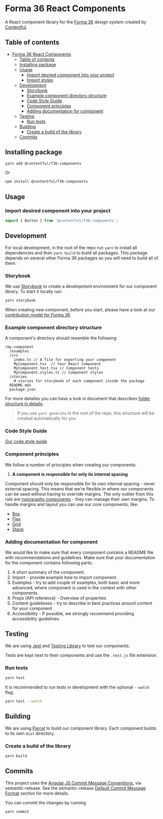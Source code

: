 # Forma 36 React Components

A React component library for the [Forma 36](https://f36.contentful.com/) design system created by [Contentful](https://www.contentful.com).

## Table of contents

<!-- TOC -->

- [Forma 36 React Components](#f36-components)
  - [Table of contents](#table-of-contents)
  - [Installing package](#installing-package)
  - [Usage](#usage)
    - [Import desired component into your project](#import-desired-component-into-your-project)
    - [Import styles](#import-styles)
  - [Development](#development)
    - [Storybook](#storybook)
    - [Example component directory structure](#example-component-directory-structure)
    - [Code Style Guide](#code-style-guide)
    - [Component principles](#component-principles)
    - [Adding documentation for component](#adding-documentation-for-component)
  - [Testing](#testing)
    - [Run tests](#run-tests)
  - [Building](#building)
    - [Create a build of the library](#create-a-build-of-the-library)
  - [Commits](#commits)
  <!-- /TOC -->

## Installing package

```bash
yarn add @contentful/f36-components
```

Or

```bash
npm install @contentful/f36-components
```

## Usage

### Import desired component into your project

```js
import { Button } from '@contentful/f36-components';
```

## Development

For local development, in the root of the repo run `yarn` to install all dependencies and then `yarn build` to build all packages.
This package depends on several other Forma 36 packages so you will need to build all of them.

### Storybook

We use [Storybook](https://storybook.js.org/) to create a development environment for our component library. To start it locally run:

```bash
yarn storybook
```

When creating new component, before you start, please have a look at our [contribution model for Forma 36](https://f36.contentful.com/introduction/contributing).

### Example component directory structure

A component's directory should resemble the following:

```
/my-component
  /examples
  /src
    index.ts // A file for exporting your component
    MyComponent.tsx  // Your React component
    MyComponent.test.tsx // Component tests
    MyComponent.styles.ts // Component styles
  /stories
    # stories for storybook of each component inside the package
  README.mdx
  package.json
```

For more detailes you can have a look in document that describes [folder structure in details](https://github.com/contentful/forma-36/blob/main/docs/folder-structure.md).

> If you use `yarn generate` in the root of the repo, this structure will be created automatically for you

### Code Style Guide

[Our code style guide](https://github.com/contentful/forma-36/blob/main/docs/code-style-guide.md)

### Component principles

We follow a number of principles when creating our components:

1.  **A component is responsible for only its internal spacing**

Component should only be responsible for its own internal spacing - never external spacing. This means that we're flexible in where our components can be used without having to override margins.
The only outlier from this rule are [typography components](https://f36.contentful.com/components/display-text) - they can manage their own margins. To handle margins and layout you can use our core components, like:

- [Box](https://f36.contentful.com/components/box)
- [Flex](https://f36.contentful.com/components/flex)
- [Grid](https://f36.contentful.com/components/grid)
- [Stack](https://f36.contentful.com/components/stack)

### Adding documentation for component

We would like to make sure that every component contains a README file with recommendations and guidelines.
Make sure that your documentation for the component contains following parts:

1. A short summary of the component.
2. Import - provide example how to import component.
3. Examples - try to add couple of examples, both basic and more advanced, where component is used in the context with other components.
4. Props (API reference) - Overview of properties
5. Content guideliness - try to describe in best practices around content for your component
6. Accessibility - If possible, we strongly recommend providing accessibility guidelines.

## Testing

We are using [Jest](https://facebook.github.io/jest/) and [Testing Library](https://testing-library.com/docs/react-testing-library/intro/) to test our components.

Tests are kept next to their components and use the `.test.js` file extension.

### Run tests

```bash
yarn test
```

It is recommended to run tests in development with the optional `--watch` flag.

```bash
yarn test --watch
```

## Building

We are using [Parcel](https://parceljs.org/) to build our component library. Each component builds to its own `dist` directory.

### Create a build of the library

```bash
yarn build
```

## Commits

This project uses the [Angular JS Commit Message Conventions](https://docs.google.com/document/d/1QrDFcIiPjSLDn3EL15IJygNPiHORgU1_OOAqWjiDU5Y/edit), via semantic-release. See the semantic-release [Default Commit Message Format](https://github.com/semantic-release/semantic-release#default-commit-message-format) section for more details.

You can commit the changes by running

```bash
yarn commit
```

